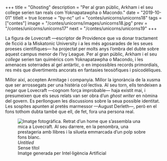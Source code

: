 +++
title = "Ghosting"
description = "Per al gran públic, Arkham i el seu college serien tan reals com Yoknapatawpha o Macondo."
date = "2019-10-01"
titleIt = true
license = "by-nc"
url = "contes/unicorns/unicorns18"
tags = ["contes"]
image = "/contes/unicorns/images/unicorns18.jpg"
prev = "/contes/unicorns/unicorns17"
next = "/contes/unicorns/unicorns19"
+++

La figura de Lovecraft —escriptor de Providence que va donar tractament de ficció a la Miskatonic University i a les més agosarades de les seues proeses científiques— ha projectat per molts anys l’ombra del dubte sobre aquest campus menor de l’Ivy League. Per al gran públic, Arkham i el seu *college* serien tan quimèrics com Yoknapatawpha o Macondo, i les amenaces soterrades al gel antàrtic, o en impossibles records primordials, res més que divertiments ancorats en fantasies teosòfiques i psicodèliques.

Millor així, accepten Armitage i companyia. Millor la ignorància de la xusma que ser arrossegats per una histèria col·lectiva. Al seu torn, ells tendeixen a negar que Lovecraft —cognom força improbable— haja existit mai, i presumeixen que els seus relats van ser obra d’un *ghost writer* en nòmina del govern. Es perllonguen les discussions sobre la seua possible identitat. Les sospites apunten al pretès marmessor —August Derleth—, però en el fons tothom dubta també que ell, de fet, fora una persona real.

<figure class="illustration"><img src="/contes/unicorns/images/unicorns18.jpg" alt="Imatge fotogràfica. Retrat d’un home que s’assembla una mica a Lovecraft. Al seu darrere, en la penombra, una prestageria amb llibres i la silueta emmarcada d’un polp sobre fons blanc."><figcaption><em>Untitled</em><br>Sense títol<br><span class="ai-disclaimer">Imatge generada per Intel·ligència Artificial</span></figcaption></figure>


